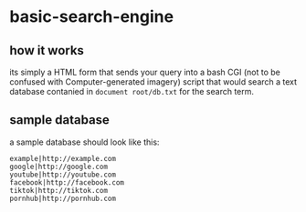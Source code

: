# basic-search-engine

## how it works
its simply a HTML form that sends your query into a
bash CGI (not to be confused with Computer-generated imagery) script
that would search a text database contanied in `document root/db.txt` for the search term.
## sample database
a sample database should look like this:
```
example|http://example.com
google|http://google.com
youtube|http://youtube.com
facebook|http://facebook.com
tiktok|http://tiktok.com
pornhub|http://pornhub.com
```
